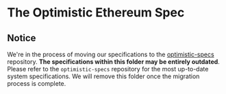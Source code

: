 # The Optimistic Ethereum Spec

## Notice

We're in the process of moving our specifications to the [optimistic-specs](https://github.com/ethereum-optimism/optimistic-specs) repository.
**The specifications within this folder may be entirely outdated**.
Please refer to the `optimistic-specs` repository for the most up-to-date system specifications.
We will remove this folder once the migration process is complete.